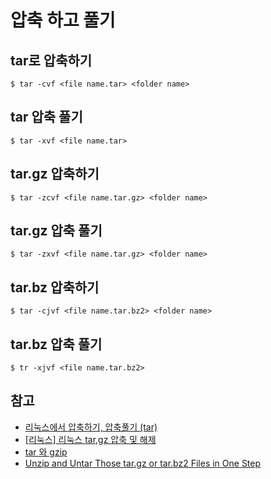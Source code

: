 # 압축 하고 풀기

## tar로 압축하기

```
$ tar -cvf <file name.tar> <folder name>
```

## tar 압축 풀기

```
$ tar -xvf <file name.tar>
``` 

## tar.gz 압축하기

```
$ tar -zcvf <file name.tar.gz> <folder name>
```
## tar.gz 압축 풀기

```
$ tar -zxvf <file name.tar.gz> <folder name>
```

## tar.bz 압축하기

```
$ tar -cjvf <file name.tar.bz2> <folder name>
```

## tar.bz 압축 풀기 

```
$ tr -xjvf <file name.tar.bz2>
```

## 참고

* [리눅스에서 압축하기, 압축풀기 (tar)](http://ngee.tistory.com/215#recentEntries)
* [[리눅스] 리눅스 tar,gz 압축 및 해제](http://nota.tistory.com/53)
* [tar 와 gzip](http://ohgyun.com/424)
* [Unzip and Untar Those tar.gz or tar.bz2 Files in One Step](https://www.howtogeek.com/50093/unzip-bunzip2-and-untar-those-tar-gz-or-tar-bz2-files-in-one-step/)